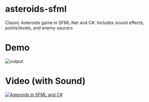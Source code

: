 # asteroids-sfml
 Classic Asteroids game in SFML.Net and C#. Includes sound effects, points/levels, and enemy saucers
 
# Demo
![output](https://user-images.githubusercontent.com/3355198/161339406-ad88bc2c-5d71-45f3-be7e-9f322f47c3a3.gif)

# Video (with Sound)

[![Asteroids in SFML and C#](https://user-images.githubusercontent.com/3355198/161339868-937f2631-6a0d-4286-9a3d-260c5539c24f.png)](https://www.youtube.com/watch?v=rEDkOkSAmmo)

